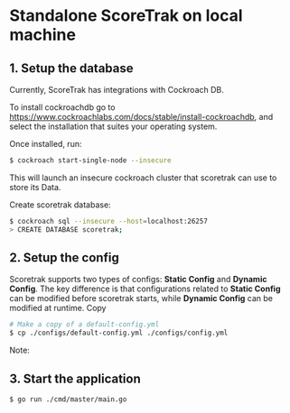 # Standalone ScoreTrak on local machine


 ## 1. Setup the database
 Currently, ScoreTrak has integrations with Cockroach DB.
 
 To install cockroachdb go to https://www.cockroachlabs.com/docs/stable/install-cockroachdb, and select the installation that suites your operating system.
 
 Once installed, run:
 ```bash
 $ cockroach start-single-node --insecure
 ```
 This will launch an insecure cockroach cluster that scoretrak can use to store its Data.
 
 Create scoretrak database:
 ```bash
 $ cockroach sql --insecure --host=localhost:26257
 > CREATE DATABASE scoretrak;
 ```
 
 ## 2. Setup the config
 Scoretrak supports two types of configs: **Static Config** and **Dynamic Config**.
 The key difference is that configurations related to **Static Config** can be modified before scoretrak starts, while **Dynamic Config** can be modified at runtime.
 Copy 
 ```bash
 # Make a copy of a default-config.yml
 $ cp ./configs/default-config.yml ./configs/config.yml
 ```
 Note: 
 
 ## 3. Start the application
 ```bash
 $ go run ./cmd/master/main.go 
 ```
 